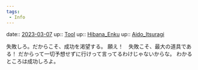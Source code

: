 ```yaml
---
tags:
 - Info
---
```


date:: [2023-03-07](/Daily_Note/2023-03-07.md)
up:: [Tool](Bar/Novel/Topics/Tool.md)
up:: [Hibana_Enku](Bar/Novel/Nacaria/Hibana_Enku.md)
up:: [Aido_Itsuragi](Bar/Novel/Nacaria/Aido_Itsuragi.md)

失敗しろ。だからこそ、成功を渇望する。
願え！　失敗こそ、最大の道具である！
だからって一切予想せずに行けって言ってるわけじゃないからな。
わかるところは成功しろよ。